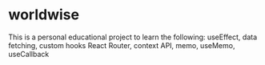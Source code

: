 # worldwise

This is a personal educational project to learn the following:
useEffect, data fetching, custom hooks
React Router, context API, memo, useMemo, useCallback
